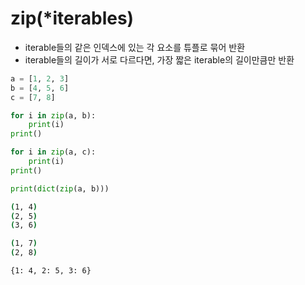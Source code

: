 # zip(*iterables)
* iterable들의 같은 인덱스에 있는 각 요소를 튜플로 묶어 반환
* iterable들의 길이가 서로 다르다면, 가장 짧은 iterable의 길이만큼만 반환

```python
a = [1, 2, 3]
b = [4, 5, 6]
c = [7, 8]

for i in zip(a, b):
    print(i)
print()

for i in zip(a, c):
    print(i)
print()

print(dict(zip(a, b)))
```
```bash
(1, 4)
(2, 5)
(3, 6)

(1, 7)
(2, 8)

{1: 4, 2: 5, 3: 6}
```
